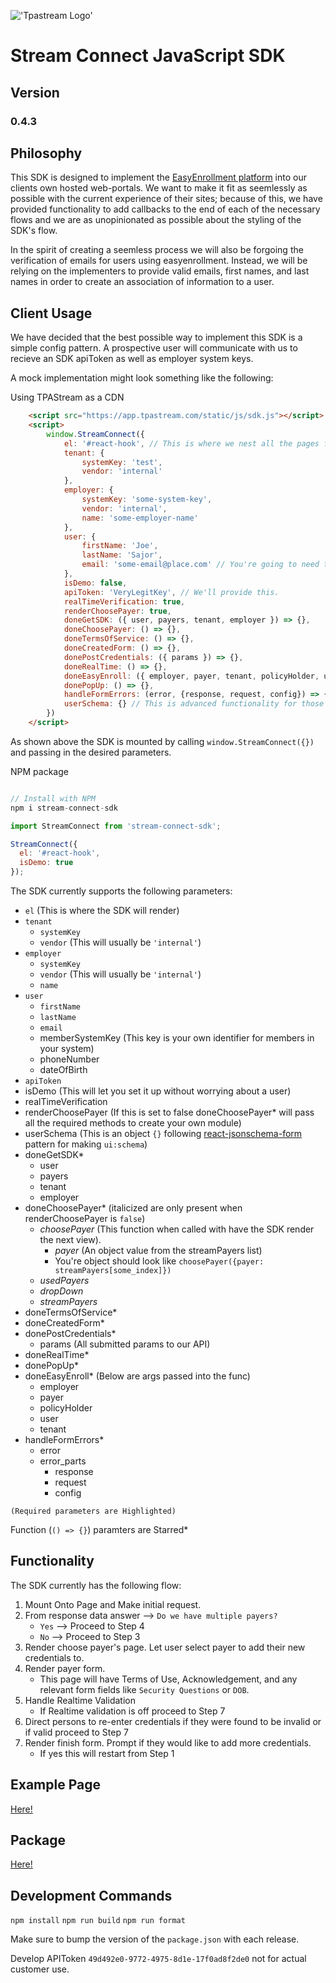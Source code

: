  !['Tpastream Logo'](https://s3.amazonaws.com/tpastream-public/tpastream-logo-hori-RGB.179x33.png)
# Stream Connect JavaScript SDK

## Version

### 0.4.3

## Philosophy
This SDK is designed to implement the [EasyEnrollment platform](https://www.easyenrollment.net) into our clients own hosted web-portals. We want to make it fit as seemlessly as possible with the current experience of their sites; because of this, we have provided functionality to add callbacks to the end of each of the necessary flows and we are as unopinionated as possible about the styling of the SDK's flow.

In the spirit of creating a seemless process we will also be forgoing the verification of emails for users using easyenrollment. Instead, we will be relying on the implementers to provide valid emails, first names, and last names in order to create an association of information to a user.

## Client Usage
We have decided that the best possible way to implement this SDK is a simple config pattern. A prospective user will communicate with us to recieve an SDK apiToken as well as employer system keys. 

A mock implementation might look something like the following:

Using TPAStream as a CDN
```html
    <script src="https://app.tpastream.com/static/js/sdk.js"></script>
    <script>
        window.StreamConnect({
            el: '#react-hook', // This is where we nest all the pages for the form. You will pass in a selector.
            tenant: {
                systemKey: 'test',
                vendor: 'internal'
            },
            employer: {
                systemKey: 'some-system-key',
                vendor: 'internal',
                name: 'some-employer-name'
            },
            user: {
                firstName: 'Joe', 
                lastName: 'Sajor', 
                email: 'some-email@place.com' // You're going to need to provide This
            },
            isDemo: false,
            apiToken: 'VeryLegitKey', // We'll provide this.
            realTimeVerification: true,
            renderChoosePayer: true,
            doneGetSDK: ({ user, payers, tenant, employer }) => {},
            doneChoosePayer: () => {},
            doneTermsOfService: () => {},
            doneCreatedForm: () => {},
            donePostCredentials: ({ params }) => {},
            doneRealTime: () => {},
            doneEasyEnroll: ({ employer, payer, tenant, policyHolder, user }) => {},
            donePopUp: () => {},
            handleFormErrors: (error, {response, request, config}) => {} // This is a callback which will basically act as a try catch for form issues
            userSchema: {} // This is advanced functionality for those who know react-jsonform-schema
        })
    </script>
```

As shown above the SDK is mounted by calling `window.StreamConnect({})` and passing in the desired parameters.

NPM package
```javascript

// Install with NPM
npm i stream-connect-sdk

import StreamConnect from 'stream-connect-sdk';

StreamConnect({
  el: '#react-hook',
  isDemo: true
});
```



The SDK currently supports the following parameters:
* `el` (This is where the SDK will render)
* `tenant`
    * `systemKey`
    * `vendor` (This will usually be `'internal'`)
* `employer`
    * `systemKey`
    * `vendor` (This will usually be `'internal'`)
    * `name`
* `user`
    * `firstName`
    * `lastName`
    * `email`
    * memberSystemKey (This key is your own identifier for members in your system)
    * phoneNumber
    * dateOfBirth
* `apiToken`
* isDemo (This will let you set it up without worrying about a user)
* realTimeVerification
* renderChoosePayer (If this is set to false doneChoosePayer* will pass all the required methods to create your own module)
* userSchema (This is an object `{}` following [react-jsonschema-form](https://react-jsonschema-form.readthedocs.io/en/latest/) pattern for making `ui:schema`)
* doneGetSDK*
    * user
    * payers
    * tenant
    * employer
* doneChoosePayer* (italicized are only present when renderChoosePayer is `false`)
    * *choosePayer* (This function when called with have the SDK render the next view).
        * *payer* (An object value from the streamPayers list)
        * You're object should look like `choosePayer({payer: streamPayers[some_index]})`
    * *usedPayers*
    * *dropDown*
    * *streamPayers* 
* doneTermsOfService*
* doneCreatedForm*
* donePostCredentials*
    * params (All submitted params to our API)
* doneRealTime*
* donePopUp*
* doneEasyEnroll* (Below are args passed into the func)
    * employer
    * payer
    * policyHolder
    * user
    * tenant
* handleFormErrors*
    * error
    * error_parts
        * response
        * request
        * config

`(Required parameters are Highlighted)`

Function (`() => {}`) paramters are Starred\*

## Functionality
The SDK currently has the following flow:
1. Mount Onto Page and Make initial request.
2. From response data answer --> `Do we have multiple payers?`
    * `Yes` --> Proceed to Step 4
    * `No` --> Proceed to Step 3
3. Render choose payer's page. Let user select payer to add their new credentials to.
4. Render payer form.
    * This page will have Terms of Use, Acknowledgement, and any relevant form fields like `Security Questions` or `DOB`.
5. Handle Realtime Validation
    * If Realtime validation is off proceed to Step 7
6. Direct persons to re-enter credentials if they were found to be invalid or if valid proceed to Step 7
7. Render finish form. Prompt if they would like to add more credentials.
    * If yes this will restart from Step 1

## Example Page
[Here!](https://www.tpastream.com/sdk_demo.html)

## Package
[Here!](https://www.npmjs.com/package/stream-connect-sdk)

## Development Commands
`npm install`
`npm run build`
`npm run format`

Make sure to bump the version of the `package.json` with each release.

Develop APIToken `49d492e0-9772-4975-8d1e-17f0ad8f2de0` not for actual customer use.